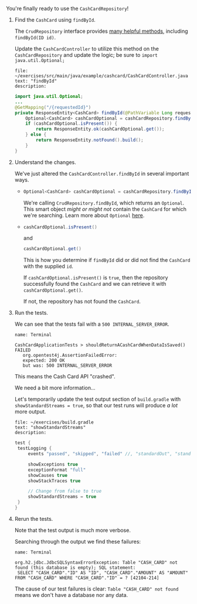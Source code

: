 You're finally ready to use the `CashCardRepository`!

1. Find the `CashCard` using `findById`.

   The `CrudRepository` interface provides [many helpful methods](https://docs.spring.io/spring-data/commons/docs/current/api/org/springframework/data/repository/CrudRepository.html#findById-ID-), including `findById(ID id)`.

   Update the `CashCardController` to utilize this method on the `CashCardRepository` and update the logic; be sure to `import java.util.Optional;`

   ```editor:select-matching-text
   file: ~/exercises/src/main/java/example/cashcard/CashCardController.java
   text: "findById"
   description:
   ```

   ```java
   import java.util.Optional;
   ...
   @GetMapping("/{requestedId}")
   private ResponseEntity<CashCard> findById(@PathVariable Long requestedId) {
       Optional<CashCard> cashCardOptional = cashCardRepository.findById(requestedId);
       if (cashCardOptional.isPresent()) {
           return ResponseEntity.ok(cashCardOptional.get());
       } else {
           return ResponseEntity.notFound().build();
       }
   }
   ```

1. Understand the changes.

   We've just altered the `CashCardController.findById` in several important ways.

   - ```java
     Optional<CashCard> cashCardOptional = cashCardRepository.findById(requestedId);
     ```

     We're calling `CrudRepository.findById`, which returns an `Optional`. This smart object _might or might not_ contain the `CashCard` for which we're searching. Learn more about `Optional` [here](https://docs.oracle.com/javase/8/docs/api/java/util/Optional.html).

   - ```java
     cashCardOptional.isPresent()
     ```

     and

     ```java
     cashCardOptional.get()
     ```

     This is how you determine if `findById` did or did not find the `CashCard` with the supplied `id`.

     If `cashCardOptional.isPresent()` is `true`, then the repository successfully found the `CashCard` and we can retrieve it with `cashCardOptional.get()`.

     If not, the repository has not found the `CashCard`.

1. Run the tests.

   We can see that the tests fail with a `500 INTERNAL_SERVER_ERROR`.

   ```dashboard:open-dashboard
   name: Terminal
   ```

   ```shell
   CashCardApplicationTests > shouldReturnACashCardWhenDataIsSaved() FAILED
      org.opentest4j.AssertionFailedError:
      expected: 200 OK
      but was: 500 INTERNAL_SERVER_ERROR
   ```

   This means the Cash Card API "crashed".

   We need a bit more information...

   Let's temporarily update the test output section of `build.gradle` with `showStandardStreams = true`, so that our test runs will produce _a lot_ more output.

   ```editor:select-matching-text
   file: ~/exercises/build.gradle
   text: "showStandardStreams"
   description:
   ```

   ```groovy
   test {
    testLogging {
        events "passed", "skipped", "failed" //, "standardOut", "standardError"

        showExceptions true
        exceptionFormat "full"
        showCauses true
        showStackTraces true

        // Change from false to true
        showStandardStreams = true
    }
   }
   ```

1. Rerun the tests.

   Note that the test output is much more verbose.

   Searching through the output we find these failures:

   ```dashboard:open-dashboard
   name: Terminal
   ```

   ```shell
   org.h2.jdbc.JdbcSQLSyntaxErrorException: Table "CASH_CARD" not found (this database is empty); SQL statement:
    SELECT "CASH_CARD"."ID" AS "ID", "CASH_CARD"."AMOUNT" AS "AMOUNT" FROM "CASH_CARD" WHERE "CASH_CARD"."ID" = ? [42104-214]
   ```

   The cause of our test failures is clear: `Table "CASH_CARD" not found` means we don't have a database nor any data.
